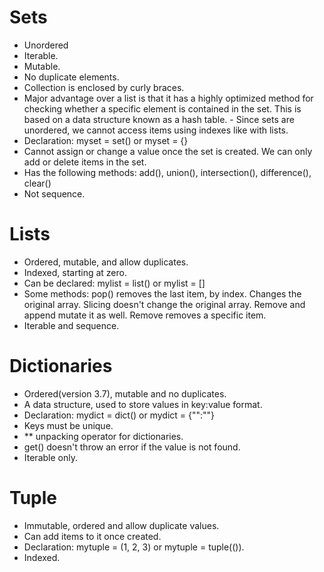 # Sets
- Unordered
- Iterable.
- Mutable.
- No duplicate elements.
- Collection is enclosed by curly braces.
- Major advantage over a list is that it has a highly optimized method for checking whether a specific element is contained in the set. This is based on a data structure known as a hash table. - Since sets are unordered, we cannot access items using indexes like with lists.
- Declaration: myset = set() or myset = {}
- Cannot assign or change a value once the set is created. We can only add or delete items in the set.
- Has the following methods: add(), union(), intersection(), difference(), clear()
- Not sequence.

# Lists
- Ordered, mutable, and allow duplicates.
- Indexed, starting at zero.
- Can be declared: mylist = list() or mylist = []
- Some methods: pop() removes the last item, by index. Changes the original array. Slicing doesn't change the original array. Remove and append mutate it as well. Remove removes a specific item.
- Iterable and sequence.

# Dictionaries
- Ordered(version 3.7), mutable and no duplicates.
- A data structure, used to store values in key:value format.
- Declaration: mydict = dict() or mydict = {"":""}
- Keys must be unique.
- ** unpacking operator for dictionaries.
- get() doesn't throw an error if the value is not found.
- Iterable only.

# Tuple
- Immutable, ordered and allow duplicate values.
- Can add items to it once created.
- Declaration: mytuple = (1, 2, 3) or mytuple = tuple(()).
- Indexed.